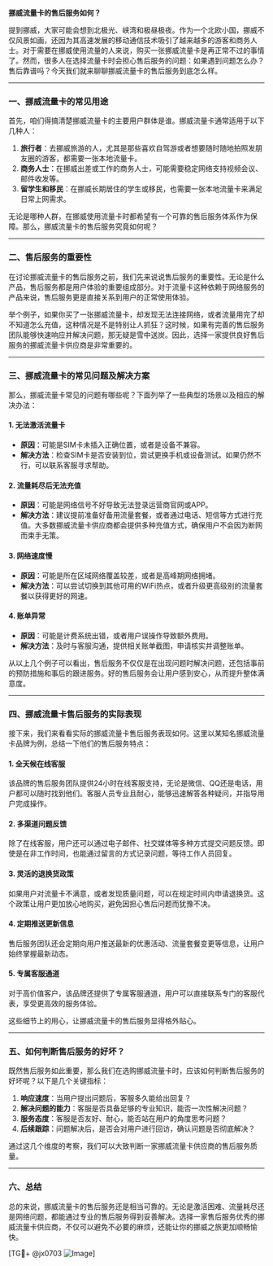 **挪威流量卡的售后服务如何？**

提到挪威，大家可能会想到北极光、峡湾和极昼极夜。作为一个北欧小国，挪威不仅风景如画，还因为其高速发展的移动通信技术吸引了越来越多的游客和商务人士。对于需要在挪威使用流量的人来说，购买一张挪威流量卡是再正常不过的事情了。然而，很多人在选择流量卡时会担心售后服务的问题：如果遇到问题怎么办？售后靠谱吗？今天我们就来聊聊挪威流量卡的售后服务到底怎么样。

---

### 一、挪威流量卡的常见用途

首先，咱们得搞清楚挪威流量卡的主要用户群体是谁。挪威流量卡通常适用于以下几种人：

1. **旅行者**：去挪威旅游的人，尤其是那些喜欢自驾游或者想要随时随地拍照发朋友圈的游客，都需要一张本地流量卡。
2. **商务人士**：在挪威出差或工作的商务人士，可能需要稳定网络支持视频会议、邮件收发等。
3. **留学生和移民**：在挪威长期居住的学生或移民，也需要一张本地流量卡来满足日常上网需求。

无论是哪种人群，在挪威使用流量卡时都希望有一个可靠的售后服务体系作为保障。那么，挪威流量卡的售后服务究竟如何呢？

---

### 二、售后服务的重要性

在讨论挪威流量卡的售后服务之前，我们先来说说售后服务的重要性。无论是什么产品，售后服务都是用户体验的重要组成部分。对于流量卡这种依赖于网络服务的产品来说，售后服务更是直接关系到用户的正常使用体验。

举个例子，如果你买了一张挪威流量卡，却发现无法连接网络，或者流量用完了却不知道怎么充值，这种情况是不是特别让人抓狂？这时候，如果有完善的售后服务团队能够快速响应并解决问题，那无疑是雪中送炭。因此，选择一家提供良好售后服务的挪威流量卡供应商是非常重要的。

---

### 三、挪威流量卡的常见问题及解决方案

那么，挪威流量卡常见的问题有哪些呢？下面列举了一些典型的场景以及相应的解决办法：

#### 1. **无法激活流量卡**
   - **原因**：可能是SIM卡未插入正确位置，或者是设备不兼容。
   - **解决方法**：检查SIM卡是否安装到位，尝试更换手机或设备测试。如果仍然不行，可以联系客服寻求帮助。

#### 2. **流量耗尽后无法充值**
   - **原因**：可能是网络信号不好导致无法登录运营商官网或APP。
   - **解决方法**：建议提前准备好备用流量套餐，或者通过电话、短信等方式进行充值。大多数挪威流量卡供应商都会提供多种充值方式，确保用户不会因为断网而束手无策。

#### 3. **网络速度慢**
   - **原因**：可能是所在区域网络覆盖较差，或者是高峰期网络拥堵。
   - **解决方法**：可以尝试切换到其他可用的WiFi热点，或者升级更高级别的流量套餐以获得更好的网速。

#### 4. **账单异常**
   - **原因**：可能是计费系统出错，或者用户误操作导致额外费用。
   - **解决方法**：及时与客服沟通，提供相关账单截图，申请核实并调整账单。

从以上几个例子可以看出，售后服务不仅仅是在出现问题时解决问题，还包括事前的预防措施和事后的跟进服务。好的售后服务会让用户感到安心，从而提升整体满意度。

---

### 四、挪威流量卡售后服务的实际表现

接下来，我们来看看实际的挪威流量卡售后服务表现如何。这里以某知名挪威流量卡品牌为例，总结一下他们的售后服务特点：

#### 1. **全天候在线客服**
   该品牌的售后服务团队提供24小时在线客服支持，无论是微信、QQ还是电话，用户都可以随时找到他们。客服人员专业且耐心，能够迅速解答各种疑问，并指导用户完成操作。

#### 2. **多渠道问题反馈**
   除了在线客服，用户还可以通过电子邮件、社交媒体等多种方式提交问题反馈。即使是在非工作时间，也能通过留言的方式记录问题，等待工作人员回复。

#### 3. **灵活的退换货政策**
   如果用户对流量卡不满意，或者发现质量问题，可以在规定时间内申请退换货。这个政策让用户更加放心地购买，避免因担心售后问题而犹豫不决。

#### 4. **定期推送更新信息**
   售后服务团队还会定期向用户推送最新的优惠活动、流量套餐变更等信息，让用户始终掌握最新动态。

#### 5. **专属客服通道**
   对于高价值客户，该品牌还提供了专属客服通道，用户可以直接联系专门的客服代表，享受更高效的服务体验。

这些细节上的用心，让挪威流量卡的售后服务显得格外贴心。

---

### 五、如何判断售后服务的好坏？

既然售后服务如此重要，那么我们在选购挪威流量卡时，应该如何判断售后服务的好坏呢？以下是几个关键指标：

1. **响应速度**：当用户提出问题后，客服多久能给出回复？
2. **解决问题的能力**：客服是否具备足够的专业知识，能否一次性解决问题？
3. **服务态度**：客服是否友好、耐心，能否站在用户的角度思考问题？
4. **后续跟踪**：问题解决后，是否会对用户进行回访，确认问题是否彻底解决？

通过这几个维度的考察，我们可以大致判断一家挪威流量卡供应商的售后服务质量。

---

### 六、总结

总的来说，挪威流量卡的售后服务还是相当可靠的。无论是激活困难、流量耗尽还是网络问题，都能通过专业的售后服务得到妥善解决。选择一家售后服务优秀的挪威流量卡供应商，不仅可以避免不必要的麻烦，还能让你的挪威之旅更加顺畅愉快。

[TG💪+ @jx0703 ![Image](https://github.com/user-attachments/assets/dbca1d08-cadb-493c-b0ec-ad6f7a83f270)]